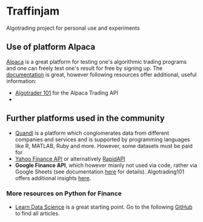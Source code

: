 # Traffinjam

Algotrading project for personal use and experiments

## Use of platform Alpaca

[Alpaca](https://alpaca.markets/algotrading) is a great platform for testing one's algorithmic trading programs and one can freely test one's result for free by signing up. The [documentation](https://alpaca.markets/docs/) is great, however following resources offer additional, useful information:

- [Algotrader 101](https://algotrading101.com/learn/alpaca-trading-api-guide/) for the Alpaca Trading API
- 


## Further platforms used in the community

- [Quandl](https://www.quandl.com) is a platform which conglomerates data from different companies and services and is supported by programming languages like R, MATLAB, Ruby and more. However, some datasets must be paid for
- [Yahoo Finance API](https://pypi.org/project/yfinance/) or alternatively [RapidAPI](https://rapidapi.com/)
- **Google Finance API**, which however mianly not used via code, rather via Google Sheets (see documentation [here](https://support.google.com/docs/answer/3093281?hl=en) for details). Algotrading101 offers additional insights [here](https://algotrading101.com/learn/google-finance-api-guide/). 

### More resources on Python for Finance

- [Learn Data Science](https://www.learndatasci.com/tutorials/python-finance-part-yahoo-finance-api-pandas-matplotlib/) is a great starting point. Go to the following [GitHub](https://github.com/LearnDataSci/articles) to find all articles. 